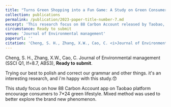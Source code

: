 ```yaml
---
title: "Turns Green Shopping into a Fun Game: A Study on Green Consumer Behavior on Taobao Platform with 88 Carbon Account."
collection: publications
permalink: /publication/2023-paper-title-number-7.md
excerpt: 'This research focus on 88 Carbon Account released by Taobao, encouraging consumers to green consumption. Mixed method was used to better explore the brand new phenomenon.This study adopts gamification affordance theory to investigate the factors that affect consumer willingness to purchase green products using the 88 Carbon Account system from both a technical and psychological perspective. '
circumstance: Ready to submit
venue: 'Journal of Environmental management'
paperurl: ''
citation: 'Cheng, S. H., Zhang, X.W., Cao, C. <i>Journal of Environmental management (SSCI Q1, If=8.7, ABS3)</i>, Ready to submit.'
---
```


Cheng, S. H., Zhang, X.W., Cao, C. Journal of Environmental management (SSCI Q1, If=8.7, ABS3), **Ready to submit**.

Trying our best to polish and correct our grammar and other things. it's an interesting research, and i'm happy with this study.😙

This study focus on how 88 Carbon Account app on Taobao platform encourage consumers to 7*24 green lifestyle. Mixed method was used to better explore the brand new phenomenon.

